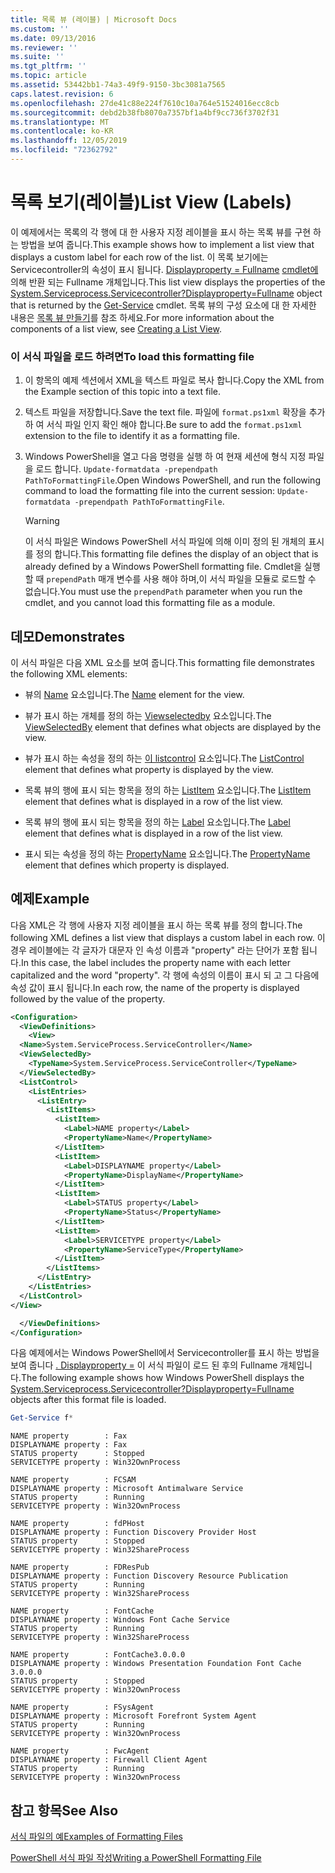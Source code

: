 ```yaml
---
title: 목록 뷰 (레이블) | Microsoft Docs
ms.custom: ''
ms.date: 09/13/2016
ms.reviewer: ''
ms.suite: ''
ms.tgt_pltfrm: ''
ms.topic: article
ms.assetid: 53442bb1-74a3-49f9-9150-3bc3081a7565
caps.latest.revision: 6
ms.openlocfilehash: 27de41c88e224f7610c10a764e51524016ecc8cb
ms.sourcegitcommit: debd2b38fb8070a7357bf1a4bf9cc736f3702f31
ms.translationtype: MT
ms.contentlocale: ko-KR
ms.lasthandoff: 12/05/2019
ms.locfileid: "72362792"
---
```

# <a name="list-view-labels"></a><span data-ttu-id="f3b44-102">목록 보기(레이블)</span><span class="sxs-lookup"><span data-stu-id="f3b44-102">List View (Labels)</span></span>

<span data-ttu-id="f3b44-103">이 예제에서는 목록의 각 행에 대 한 사용자 지정 레이블을 표시 하는 목록 뷰를 구현 하는 방법을 보여 줍니다.</span><span class="sxs-lookup"><span data-stu-id="f3b44-103">This example shows how to implement a list view that displays a custom label for each row of the list.</span></span> <span data-ttu-id="f3b44-104">이 목록 보기에는 Servicecontroller의 속성이 표시 됩니다. [ Displayproperty = Fullname](/dotnet/api/System.ServiceProcess.ServiceController) [cmdlet에](/powershell/module/Microsoft.PowerShell.Management/Get-Service) 의해 반환 되는 Fullname 개체입니다.</span><span class="sxs-lookup"><span data-stu-id="f3b44-104">This list view displays the properties of the [System.Serviceprocess.Servicecontroller?Displayproperty=Fullname](/dotnet/api/System.ServiceProcess.ServiceController) object that is returned by the [Get-Service](/powershell/module/Microsoft.PowerShell.Management/Get-Service) cmdlet.</span></span> <span data-ttu-id="f3b44-105">목록 뷰의 구성 요소에 대 한 자세한 내용은 [목록 뷰 만들기](./creating-a-list-view.md)를 참조 하세요.</span><span class="sxs-lookup"><span data-stu-id="f3b44-105">For more information about the components of a list view, see [Creating a List View](./creating-a-list-view.md).</span></span>

### <a name="to-load-this-formatting-file"></a><span data-ttu-id="f3b44-106">이 서식 파일을 로드 하려면</span><span class="sxs-lookup"><span data-stu-id="f3b44-106">To load this formatting file</span></span>

1. <span data-ttu-id="f3b44-107">이 항목의 예제 섹션에서 XML을 텍스트 파일로 복사 합니다.</span><span class="sxs-lookup"><span data-stu-id="f3b44-107">Copy the XML from the Example section of this topic into a text file.</span></span>

2. <span data-ttu-id="f3b44-108">텍스트 파일을 저장합니다.</span><span class="sxs-lookup"><span data-stu-id="f3b44-108">Save the text file.</span></span> <span data-ttu-id="f3b44-109">파일에 `format.ps1xml` 확장을 추가 하 여 서식 파일 인지 확인 해야 합니다.</span><span class="sxs-lookup"><span data-stu-id="f3b44-109">Be sure to add the `format.ps1xml` extension to the file to identify it as a formatting file.</span></span>

3. <span data-ttu-id="f3b44-110">Windows PowerShell을 열고 다음 명령을 실행 하 여 현재 세션에 형식 지정 파일을 로드 합니다. `Update-formatdata -prependpath PathToFormattingFile`.</span><span class="sxs-lookup"><span data-stu-id="f3b44-110">Open Windows PowerShell, and run the following command to load the formatting file into the current session: `Update-formatdata -prependpath PathToFormattingFile`.</span></span>

   > [!WARNING]
   > <span data-ttu-id="f3b44-111">이 서식 파일은 Windows PowerShell 서식 파일에 의해 이미 정의 된 개체의 표시를 정의 합니다.</span><span class="sxs-lookup"><span data-stu-id="f3b44-111">This formatting file defines the display of an object that is already defined by a Windows PowerShell formatting file.</span></span> <span data-ttu-id="f3b44-112">Cmdlet을 실행할 때 `prependPath` 매개 변수를 사용 해야 하며,이 서식 파일을 모듈로 로드할 수 없습니다.</span><span class="sxs-lookup"><span data-stu-id="f3b44-112">You must use the `prependPath` parameter when you run the cmdlet, and you cannot load this formatting file as a module.</span></span>

## <a name="demonstrates"></a><span data-ttu-id="f3b44-113">데모</span><span class="sxs-lookup"><span data-stu-id="f3b44-113">Demonstrates</span></span>

<span data-ttu-id="f3b44-114">이 서식 파일은 다음 XML 요소를 보여 줍니다.</span><span class="sxs-lookup"><span data-stu-id="f3b44-114">This formatting file demonstrates the following XML elements:</span></span>

- <span data-ttu-id="f3b44-115">뷰의 [Name](./name-element-for-view-format.md) 요소입니다.</span><span class="sxs-lookup"><span data-stu-id="f3b44-115">The [Name](./name-element-for-view-format.md) element for the view.</span></span>

- <span data-ttu-id="f3b44-116">뷰가 표시 하는 개체를 정의 하는 [Viewselectedby](./viewselectedby-element-format.md) 요소입니다.</span><span class="sxs-lookup"><span data-stu-id="f3b44-116">The [ViewSelectedBy](./viewselectedby-element-format.md) element that defines what objects are displayed by the view.</span></span>

- <span data-ttu-id="f3b44-117">뷰가 표시 하는 속성을 정의 하는 [이 listcontrol](./listcontrol-element-format.md) 요소입니다.</span><span class="sxs-lookup"><span data-stu-id="f3b44-117">The [ListControl](./listcontrol-element-format.md) element that defines what property is displayed by the view.</span></span>

- <span data-ttu-id="f3b44-118">목록 뷰의 행에 표시 되는 항목을 정의 하는 [ListItem](./listitem-element-for-listitems-for-listcontrol-format.md) 요소입니다.</span><span class="sxs-lookup"><span data-stu-id="f3b44-118">The [ListItem](./listitem-element-for-listitems-for-listcontrol-format.md) element that defines what is displayed in a row of the list view.</span></span>

- <span data-ttu-id="f3b44-119">목록 뷰의 행에 표시 되는 항목을 정의 하는 [Label](./label-element-for-listitem-for-listcontrol-format.md) 요소입니다.</span><span class="sxs-lookup"><span data-stu-id="f3b44-119">The [Label](./label-element-for-listitem-for-listcontrol-format.md) element that defines what is displayed in a row of the list view.</span></span>

- <span data-ttu-id="f3b44-120">표시 되는 속성을 정의 하는 [PropertyName](./propertyname-element-for-listitem-for-listcontrol-format.md) 요소입니다.</span><span class="sxs-lookup"><span data-stu-id="f3b44-120">The [PropertyName](./propertyname-element-for-listitem-for-listcontrol-format.md) element that defines which property is displayed.</span></span>

## <a name="example"></a><span data-ttu-id="f3b44-121">예제</span><span class="sxs-lookup"><span data-stu-id="f3b44-121">Example</span></span>

<span data-ttu-id="f3b44-122">다음 XML은 각 행에 사용자 지정 레이블을 표시 하는 목록 뷰를 정의 합니다.</span><span class="sxs-lookup"><span data-stu-id="f3b44-122">The following XML defines a list view that displays a custom label in each row.</span></span> <span data-ttu-id="f3b44-123">이 경우 레이블에는 각 글자가 대문자 인 속성 이름과 "property" 라는 단어가 포함 됩니다.</span><span class="sxs-lookup"><span data-stu-id="f3b44-123">In this case, the label includes the property name with each letter capitalized and the word "property".</span></span> <span data-ttu-id="f3b44-124">각 행에 속성의 이름이 표시 되 고 그 다음에 속성 값이 표시 됩니다.</span><span class="sxs-lookup"><span data-stu-id="f3b44-124">In each row, the name of the property is displayed followed by the value of the property.</span></span>

```xml
<Configuration>
  <ViewDefinitions>
    <View>
  <Name>System.ServiceProcess.ServiceController</Name>
  <ViewSelectedBy>
    <TypeName>System.ServiceProcess.ServiceController</TypeName>
  </ViewSelectedBy>
  <ListControl>
    <ListEntries>
      <ListEntry>
        <ListItems>
          <ListItem>
            <Label>NAME property</Label>
            <PropertyName>Name</PropertyName>
          </ListItem>
          <ListItem>
            <Label>DISPLAYNAME property</Label>
            <PropertyName>DisplayName</PropertyName>
          </ListItem>
          <ListItem>
            <Label>STATUS property</Label>
            <PropertyName>Status</PropertyName>
          </ListItem>
          <ListItem>
            <Label>SERVICETYPE property</Label>
            <PropertyName>ServiceType</PropertyName>
          </ListItem>
        </ListItems>
      </ListEntry>
    </ListEntries>
  </ListControl>
</View>

  </ViewDefinitions>
</Configuration>
```

<span data-ttu-id="f3b44-125">다음 예제에서는 Windows PowerShell에서 Servicecontroller를 표시 하는 방법을 보여 줍니다 [. Displayproperty =](/dotnet/api/System.ServiceProcess.ServiceController) 이 서식 파일이 로드 된 후의 Fullname 개체입니다.</span><span class="sxs-lookup"><span data-stu-id="f3b44-125">The following example shows how Windows PowerShell displays the [System.Serviceprocess.Servicecontroller?Displayproperty=Fullname](/dotnet/api/System.ServiceProcess.ServiceController) objects after this format file is loaded.</span></span>

```powershell
Get-Service f*
```

```output
NAME property        : Fax
DISPLAYNAME property : Fax
STATUS property      : Stopped
SERVICETYPE property : Win32OwnProcess

NAME property        : FCSAM
DISPLAYNAME property : Microsoft Antimalware Service
STATUS property      : Running
SERVICETYPE property : Win32OwnProcess

NAME property        : fdPHost
DISPLAYNAME property : Function Discovery Provider Host
STATUS property      : Stopped
SERVICETYPE property : Win32ShareProcess

NAME property        : FDResPub
DISPLAYNAME property : Function Discovery Resource Publication
STATUS property      : Running
SERVICETYPE property : Win32ShareProcess

NAME property        : FontCache
DISPLAYNAME property : Windows Font Cache Service
STATUS property      : Running
SERVICETYPE property : Win32ShareProcess

NAME property        : FontCache3.0.0.0
DISPLAYNAME property : Windows Presentation Foundation Font Cache 3.0.0.0
STATUS property      : Stopped
SERVICETYPE property : Win32OwnProcess

NAME property        : FSysAgent
DISPLAYNAME property : Microsoft Forefront System Agent
STATUS property      : Running
SERVICETYPE property : Win32OwnProcess

NAME property        : FwcAgent
DISPLAYNAME property : Firewall Client Agent
STATUS property      : Running
SERVICETYPE property : Win32OwnProcess
```

## <a name="see-also"></a><span data-ttu-id="f3b44-126">참고 항목</span><span class="sxs-lookup"><span data-stu-id="f3b44-126">See Also</span></span>

[<span data-ttu-id="f3b44-127">서식 파일의 예</span><span class="sxs-lookup"><span data-stu-id="f3b44-127">Examples of Formatting Files</span></span>](./examples-of-formatting-files.md)

[<span data-ttu-id="f3b44-128">PowerShell 서식 파일 작성</span><span class="sxs-lookup"><span data-stu-id="f3b44-128">Writing a PowerShell Formatting File</span></span>](./writing-a-powershell-formatting-file.md)
